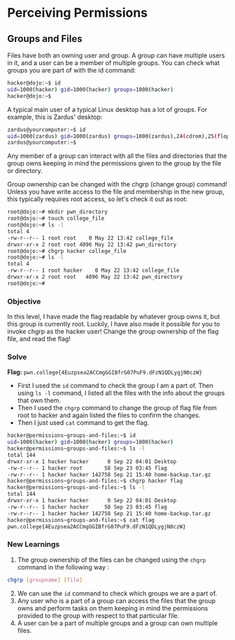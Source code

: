 # Perceiving Permissions

## Groups and Files
Files have both an owning user and group. A group can have multiple users in it, and a user can be a member of multiple groups. You can check what groups you are part of with the id command:

```bash
hacker@dojo:~$ id
uid=1000(hacker) gid=1000(hacker) groups=1000(hacker)
hacker@dojo:~$
```

A typical main user of a typical Linux desktop has a lot of groups. For example, this is Zardus' desktop:

```bash
zardus@yourcomputer:~$ id
uid=1000(zardus) gid=1000(zardus) groups=1000(zardus),24(cdrom),25(floppy),27(sudo),29(audio),30(dip),44(video),46(plugdev),100(users),106(netdev),114(bluetooth),117(lpadmin),120(scanner),995(docker)
zardus@yourcomputer:~$
```

Any member of a group can interact with all the files and directories that the group owns keeping in mind the permissions given to the group by the file or directory.

Group ownership can be changed with the chgrp (change group) command! Unless you have write access to the file and membership in the new group, this typically requires root access, so let's check it out as root:

```bash
root@dojo:~# mkdir pwn_directory
root@dojo:~# touch college_file
root@dojo:~# ls -l
total 4
-rw-r--r-- 1 root root    0 May 22 13:42 college_file
drwxr-xr-x 2 root root 4096 May 22 13:42 pwn_directory
root@dojo:~# chgrp hacker college_file
root@dojo:~# ls -l
total 4
-rw-r--r-- 1 root hacker    0 May 22 13:42 college_file
drwxr-xr-x 2 root root   4096 May 22 13:42 pwn_directory
root@dojo:~#
```

### Objective 
In this level, I have made the flag readable by whatever group owns it, but this group is currently root. Luckily, I have also made it possible for you to invoke chgrp as the hacker user! Change the group ownership of the flag file, and read the flag!

### Solve
**Flag:** `pwn.college{4Euzpsea2ACCmgGGIBfrG07PuF9.dFzN1QDLygjN0czW}`

- First I used the `id` command to check the group I am a part of. Then using `ls -l` command, I listed all the files with the info about the groups that own them.
- Then I used the `chgrp` command to change the group of flag file from root to hacker and again listed the files to confirm the changes.
- Then I just used `cat` command to get the flag.

```bash
hacker@permissions~groups-and-files:~$ id
uid=1000(hacker) gid=1000(hacker) groups=1000(hacker)
hacker@permissions~groups-and-files:~$ ls -l
total 144
drwxr-xr-x 1 hacker hacker      0 Sep 22 04:01 Desktop
-rw-r--r-- 1 hacker root       58 Sep 23 03:45 flag
-rw-r--r-- 1 hacker hacker 142758 Sep 21 15:40 home-backup.tar.gz
hacker@permissions~groups-and-files:~$ chgrp hacker flag
hacker@permissions~groups-and-files:~$ ls -l
total 144
drwxr-xr-x 1 hacker hacker      0 Sep 22 04:01 Desktop
-rw-r--r-- 1 hacker hacker     58 Sep 23 03:45 flag
-rw-r--r-- 1 hacker hacker 142758 Sep 21 15:40 home-backup.tar.gz
hacker@permissions~groups-and-files:~$ cat flag
pwn.college{4Euzpsea2ACCmgGGIBfrG07PuF9.dFzN1QDLygjN0czW}
```

### New Learnings
1. The group ownership of the files can be changed using the `chgrp` command in the following way :

```bash
chgrp [groupname] [file]
```

2. We can use the `id` command to check which groups we are a part of.
3. Any user who is a part of a group can access the files that the group owns and perform tasks on them keeping in mind the permissions provided to the group with respect to that particular file.
4. A user can be a part of multiple groups and a group can own multiple files.